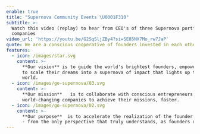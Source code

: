 ```yaml
---
enable: true
title: "Supernova Community Events \U0001F310"
subtitle: >-
  Watch this video (replay) to hear from CEO's of three Supernova portfolio
  companies
video_url: 'https://youtu.be/G2SqSljZBy4?si=SE85NX7Mo_rw7JaP'
quote: We are a conscious cooperative of founders invested in each other’s success
features:
  - icon: /images/star.svg
    content: >-
      **Our vision** is to guide the world's brightest founders, empowering them
      to scale their dreams into a supernova of impact that lights up the
      world. 
  - icon: /images/go-supernova/03.svg
    content: >-
      **Our mission**   is to collaborate with conscious entrepreneurs of
      world-changing companies to achieve their missions, faster.
  - icon: /images/go-supernova/02.svg
    content: >-
      **Our purpose**  is to accelerate the realization of the founder’s vision
      - from the only perspective that truly understands, as founders ourselves.
---
```


